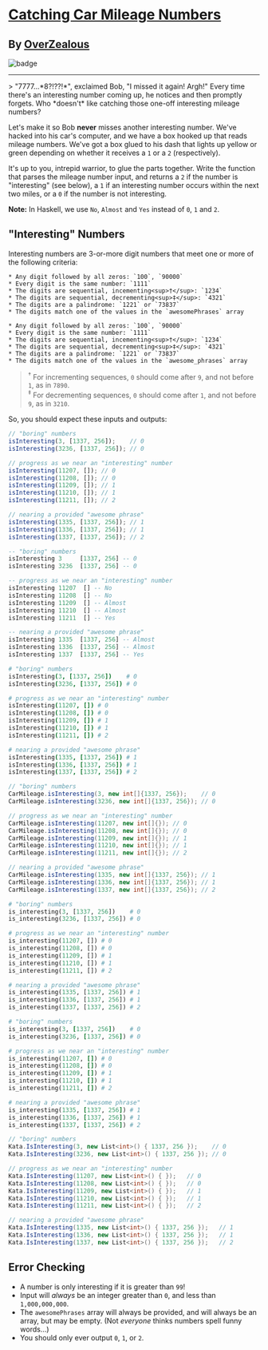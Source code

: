 # [Catching Car Mileage Numbers](https://www.codewars.com/kata/52c4dd683bfd3b434c000292)
## By [OverZealous](https://www.codewars.com/users/OverZealous)
![badge](https://www.codewars.com/users/csantosr/badges/small)
<hr/>
> "7777...*8?!??!*", exclaimed Bob, "I missed it again!  Argh!"  Every time there's an interesting number coming up, he notices and then promptly forgets.  Who *doesn't* like catching those one-off interesting mileage numbers?

Let's make it so Bob **never** misses another interesting number.  We've hacked into his car's computer, and we have a box hooked up that reads mileage numbers.  We've got a box glued to his dash that lights up yellow or green depending on whether it receives a `1` or a `2` (respectively).

It's up to you, intrepid warrior, to glue the parts together.  Write the function that parses the mileage number input, and returns a `2` if the number is "interesting" (see below), a `1` if an interesting number occurs within the next two miles, or a `0` if the number is not interesting.

**Note:** In Haskell, we use `No`, `Almost` and `Yes` instead of `0`, `1` and `2`.

## "Interesting" Numbers


Interesting numbers are 3-or-more digit numbers that meet one or more of the following criteria:

```if-not:ruby,python
* Any digit followed by all zeros: `100`, `90000`
* Every digit is the same number: `1111`
* The digits are sequential, incementing<sup>†</sup>: `1234`
* The digits are sequential, decrementing<sup>‡</sup>: `4321`
* The digits are a palindrome: `1221` or `73837`
* The digits match one of the values in the `awesomePhrases` array
```
```if:ruby,python
* Any digit followed by all zeros: `100`, `90000`
* Every digit is the same number: `1111`
* The digits are sequential, incementing<sup>†</sup>: `1234`
* The digits are sequential, decrementing<sup>‡</sup>: `4321`
* The digits are a palindrome: `1221` or `73837`
* The digits match one of the values in the `awesome_phrases` array
```

> <sup>†</sup> For incrementing sequences, `0` should come after `9`, and not before  `1`, as in `7890`.<br>
> <sup>‡</sup> For decrementing sequences, `0` should come after `1`, and not before  `9`, as in `3210`.

So, you should expect these inputs and outputs:

```javascript
// "boring" numbers
isInteresting(3, [1337, 256]);    // 0
isInteresting(3236, [1337, 256]); // 0

// progress as we near an "interesting" number
isInteresting(11207, []); // 0
isInteresting(11208, []); // 0
isInteresting(11209, []); // 1
isInteresting(11210, []); // 1
isInteresting(11211, []); // 2

// nearing a provided "awesome phrase"
isInteresting(1335, [1337, 256]); // 1
isInteresting(1336, [1337, 256]); // 1
isInteresting(1337, [1337, 256]); // 2
```
```haskell
-- "boring" numbers
isInteresting 3     [1337, 256] -- 0
isInteresting 3236  [1337, 256] -- 0

-- progress as we near an "interesting" number
isInteresting 11207  [] -- No 
isInteresting 11208  [] -- No 
isInteresting 11209  [] -- Almost
isInteresting 11210  [] -- Almost
isInteresting 11211  [] -- Yes

-- nearing a provided "awesome phrase"
isInteresting 1335  [1337, 256] -- Almost
isInteresting 1336  [1337, 256] -- Almost
isInteresting 1337  [1337, 256] -- Yes
```
```coffeescript
# "boring" numbers
isInteresting(3, [1337, 256])    # 0
isInteresting(3236, [1337, 256]) # 0

# progress as we near an "interesting" number
isInteresting(11207, []) # 0
isInteresting(11208, []) # 0
isInteresting(11209, []) # 1
isInteresting(11210, []) # 1
isInteresting(11211, []) # 2

# nearing a provided "awesome phrase"
isInteresting(1335, [1337, 256]) # 1
isInteresting(1336, [1337, 256]) # 1
isInteresting(1337, [1337, 256]) # 2
```
```java
// "boring" numbers
CarMileage.isInteresting(3, new int[]{1337, 256});    // 0
CarMileage.isInteresting(3236, new int[]{1337, 256}); // 0

// progress as we near an "interesting" number
CarMileage.isInteresting(11207, new int[]{}); // 0
CarMileage.isInteresting(11208, new int[]{}); // 0
CarMileage.isInteresting(11209, new int[]{}); // 1
CarMileage.isInteresting(11210, new int[]{}); // 1
CarMileage.isInteresting(11211, new int[]{}); // 2

// nearing a provided "awesome phrase"
CarMileage.isInteresting(1335, new int[]{1337, 256}); // 1
CarMileage.isInteresting(1336, new int[]{1337, 256}); // 1
CarMileage.isInteresting(1337, new int[]{1337, 256}); // 2
```
```python
# "boring" numbers
is_interesting(3, [1337, 256])    # 0
is_interesting(3236, [1337, 256]) # 0

# progress as we near an "interesting" number
is_interesting(11207, []) # 0
is_interesting(11208, []) # 0
is_interesting(11209, []) # 1
is_interesting(11210, []) # 1
is_interesting(11211, []) # 2

# nearing a provided "awesome phrase"
is_interesting(1335, [1337, 256]) # 1
is_interesting(1336, [1337, 256]) # 1
is_interesting(1337, [1337, 256]) # 2
```

```ruby
# "boring" numbers
is_interesting(3, [1337, 256])    # 0
is_interesting(3236, [1337, 256]) # 0

# progress as we near an "interesting" number
is_interesting(11207, []) # 0
is_interesting(11208, []) # 0
is_interesting(11209, []) # 1
is_interesting(11210, []) # 1
is_interesting(11211, []) # 2

# nearing a provided "awesome phrase"
is_interesting(1335, [1337, 256]) # 1
is_interesting(1336, [1337, 256]) # 1
is_interesting(1337, [1337, 256]) # 2
```
```csharp
// "boring" numbers
Kata.IsInteresting(3, new List<int>() { 1337, 256 });    // 0
Kata.IsInteresting(3236, new List<int>() { 1337, 256 }); // 0

// progress as we near an "interesting" number
Kata.IsInteresting(11207, new List<int>() { });   // 0
Kata.IsInteresting(11208, new List<int>() { });   // 0
Kata.IsInteresting(11209, new List<int>() { });   // 1
Kata.IsInteresting(11210, new List<int>() { });   // 1
Kata.IsInteresting(11211, new List<int>() { });   // 2

// nearing a provided "awesome phrase"
Kata.IsInteresting(1335, new List<int>() { 1337, 256 });   // 1
Kata.IsInteresting(1336, new List<int>() { 1337, 256 });   // 1
Kata.IsInteresting(1337, new List<int>() { 1337, 256 });   // 2
```
## Error Checking

* A number is only interesting if it is greater than `99`!
* Input will *always* be an integer greater than `0`, and less than `1,000,000,000`. 
* The `awesomePhrases` array will always be provided, and will always be an array, but may be empty.  (Not *everyone* thinks numbers spell funny words...)
* You should only ever output `0`, `1`, or `2`.
